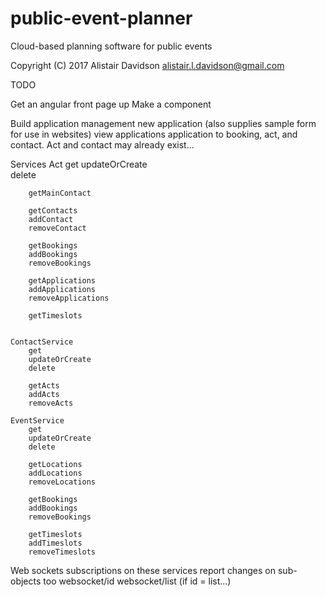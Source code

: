 # public-event-planner

Cloud-based planning software for public events

Copyright (C) 2017 Alistair Davidson <alistair.l.davidson@gmail.com>

TODO

Get an angular front page up
    Make a component

Build application management
    new application (also supplies sample form for use in websites)
    view applications
    application to booking, act, and contact. Act and contact may already exist...



Services
    Act
        get
        updateOrCreate        
        delete
        
        getMainContact

        getContacts
        addContact
        removeContact

        getBookings
        addBookings
        removeBookings

        getApplications
        addApplications
        removeApplications

        getTimeslots
        

    ContactService
        get        
        updateOrCreate
        delete
        
        getActs
        addActs
        removeActs

    EventService
        get        
        updateOrCreate
        delete
        
        getLocations
        addLocations
        removeLocations

        getBookings
        addBookings
        removeBookings

        getTimeslots
        addTimeslots
        removeTimeslots

Web sockets subscriptions on these services report changes on sub-objects too
    websocket/id
    websocket/list (if id = list...)

